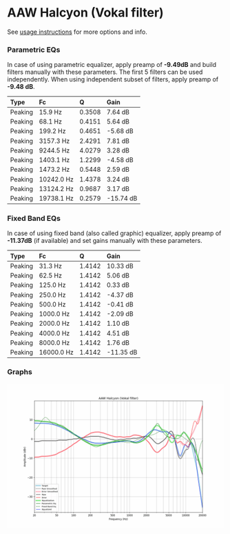# AAW Halcyon (Vokal filter)
See [usage instructions](https://github.com/jaakkopasanen/AutoEq#usage) for more options and info.

### Parametric EQs
In case of using parametric equalizer, apply preamp of **-9.49dB** and build filters manually
with these parameters. The first 5 filters can be used independently.
When using independent subset of filters, apply preamp of **-9.48 dB**.

| Type    | Fc         |      Q | Gain      |
|:--------|:-----------|:-------|:----------|
| Peaking | 15.9 Hz    | 0.3508 | 7.64 dB   |
| Peaking | 68.1 Hz    | 0.4151 | 5.64 dB   |
| Peaking | 199.2 Hz   | 0.4651 | -5.68 dB  |
| Peaking | 3157.3 Hz  | 2.4291 | 7.81 dB   |
| Peaking | 9244.5 Hz  | 4.0279 | 3.28 dB   |
| Peaking | 1403.1 Hz  | 1.2299 | -4.58 dB  |
| Peaking | 1473.2 Hz  | 0.5448 | 2.59 dB   |
| Peaking | 10242.0 Hz | 1.4378 | 3.24 dB   |
| Peaking | 13124.2 Hz | 0.9687 | 3.17 dB   |
| Peaking | 19738.1 Hz | 0.2579 | -15.74 dB |

### Fixed Band EQs
In case of using fixed band (also called graphic) equalizer, apply preamp of **-11.37dB**
(if available) and set gains manually with these parameters.

| Type    | Fc         |      Q | Gain      |
|:--------|:-----------|:-------|:----------|
| Peaking | 31.3 Hz    | 1.4142 | 10.33 dB  |
| Peaking | 62.5 Hz    | 1.4142 | 5.06 dB   |
| Peaking | 125.0 Hz   | 1.4142 | 0.33 dB   |
| Peaking | 250.0 Hz   | 1.4142 | -4.37 dB  |
| Peaking | 500.0 Hz   | 1.4142 | -0.41 dB  |
| Peaking | 1000.0 Hz  | 1.4142 | -2.09 dB  |
| Peaking | 2000.0 Hz  | 1.4142 | 1.10 dB   |
| Peaking | 4000.0 Hz  | 1.4142 | 4.51 dB   |
| Peaking | 8000.0 Hz  | 1.4142 | 1.76 dB   |
| Peaking | 16000.0 Hz | 1.4142 | -11.35 dB |

### Graphs
![](./AAW%20Halcyon%20(Vokal%20filter).png)